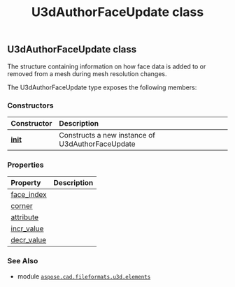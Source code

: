 ﻿---
title: U3dAuthorFaceUpdate class
second_title: Aspose.CAD for Python via .NET API References
description: 
type: docs
weight: 30
url: /python-net/aspose.cad.fileformats.u3d.elements/u3dauthorfaceupdate/
is_root: false
---

## U3dAuthorFaceUpdate class

The structure containing information on how face data is added to or
removed from a mesh during mesh resolution changes.



The U3dAuthorFaceUpdate type exposes the following members:

### Constructors
| Constructor | Description |
| :- | :- |
| [__init__](/cad/python-net/aspose.cad.fileformats.u3d.elements/u3dauthorfaceupdate/__init__/#) | Constructs a new instance of U3dAuthorFaceUpdate |


### Properties
| Property | Description |
| :- | :- |
| [face_index](/cad/python-net/aspose.cad.fileformats.u3d.elements/u3dauthorfaceupdate/face_index) |  |
| [corner](/cad/python-net/aspose.cad.fileformats.u3d.elements/u3dauthorfaceupdate/corner) |  |
| [attribute](/cad/python-net/aspose.cad.fileformats.u3d.elements/u3dauthorfaceupdate/attribute) |  |
| [incr_value](/cad/python-net/aspose.cad.fileformats.u3d.elements/u3dauthorfaceupdate/incr_value) |  |
| [decr_value](/cad/python-net/aspose.cad.fileformats.u3d.elements/u3dauthorfaceupdate/decr_value) |  |



### See Also
* module [`aspose.cad.fileformats.u3d.elements`](..)
